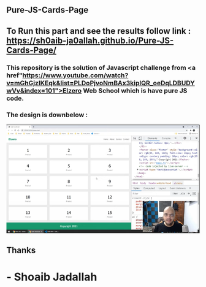 ## Pure-JS-Cards-Page

## To Run this part and see the results follow link : <br />https://sh0aib-ja0allah.github.io/Pure-JS-Cards-Page/

### This repository is the solution of Javascript challenge from <a href"https://www.youtube.com/watch?v=mGhGjzIKEqk&list=PLDoPjvoNmBAx3kiplQR_oeDqLDBUDYwVv&index=101">Elzero Web School</a> which is have pure JS code.

### The design is downbelow : 
![Design preview for the First task](./challengeDOM.png)

## Thanks 
# - Shoaib Jadallah
